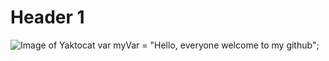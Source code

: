 # Header 1 
![Image of Yaktocat](https://octodex.github.com/images/yaktocat.png)
var myVar = "Hello, everyone welcome to my github";
